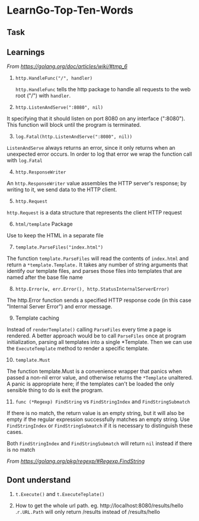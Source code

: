 # LearnGo-Top-Ten-Words
## Task 

## Learnings
*From https://golang.org/doc/articles/wiki/#tmp_6*
1. `http.HandleFunc("/", handler)`
 
   `http.HandleFunc` tells the http package to handle all requests to the web root ("/") with `handler`.

2. `http.ListenAndServe(":8080", nil)`

It specifying that it should listen on port 8080 on any interface (":8080"). This function will block until the program is terminated.

3. `log.Fatal(http.ListenAndServe(":8080", nil))`

`ListenAndServe` always returns an error, since it only returns when an unexpected error occurs. In order to log that error we wrap the function call with `log.Fatal `

4. `http.ResponseWriter `

An `http.ResponseWriter` value assembles the HTTP server's response; by writing to it, we send data to the HTTP client.

5. `http.Request`

`http.Request` is a data structure that represents the client HTTP request

6. `html/template` Package

Use to keep the HTML in a separate file

7. `template.ParseFiles("index.html")`

The function `template.ParseFiles` will read the contents of `index.html` and return a `*template.Template.`
It takes any number of string arguments that identify our template files, and parses those files into templates that are named after the base file name

8. `http.Error(w, err.Error(), http.StatusInternalServerError)`

The http.Error function sends a specified HTTP response code (in this case "Internal Server Error") and error message.

9. Template caching

Instead of `renderTemplate()` calling `ParseFiles` every time a page is rendered. A better approach would be to call `ParseFiles` once at program initialization, parsing all templates into a single *Template. Then we can use the `ExecuteTemplate` method to render a specific template.

10. `template.Must`

The function template.Must is a convenience wrapper that panics when passed a non-nil error value, and otherwise returns the `*Template` unaltered. A panic is appropriate here; if the templates can't be loaded the only sensible thing to do is exit the program.

11. `func (*Regexp) FindString` vs  `FindStringIndex` and `FindStringSubmatch`

If there is no match, the return value is an empty string, but it will also be empty if the regular expression successfully matches an empty string. Use `FindStringIndex` or `FindStringSubmatch` if it is necessary to distinguish these cases. 

Both `FindStringIndex` and `FindStringSubmatch` will return `nil` instead if there is no match

*From https://golang.org/pkg/regexp/#Regexp.FindString*
## Dont understand
1. `t.Execute()` and `t.ExecuteTeplate()`

2. How to get the whole url path. eg. http://localhost:8080/results/hello .`r.URL.Path` will only return /results instead of /results/hello
